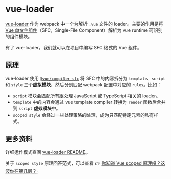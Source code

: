 # vue-loader

[vue-loader](https://github.com/vuejs/vue-loader) 作为 webpack 中一个为解析 `.vue` 文件的 loader。主要的作用是将 [Vue 单文件组件](https://vuejs.org/guide/scaling-up/sfc.html)（SFC，Single-File Component）解析为 vue runtime 可识别的组件模块。

有了 vue-loader，我们就可以在项目中编写 SFC 格式的 Vue 组件。

## 原理

vue-loader 使用 [`@vue/compiler-sfc`](https://www.npmjs.com/package/@vue/compiler-sfc) 将 SFC 中的内容拆分为 `template`、`script` 和 `style` 三个**虚拟模块**，然后分别匹配 webpack 配置中对应的 `rules`。比如：

- `script` 模块会匹配所有跟处理 JavaScript 或 TypeScript 相关的 loader。
- `template` 中的内容会通过 vue template compiler 转换为 `render` 函数后合并到 `script` **虚拟模块**中。
- `scoped style` 会经过一些处理策略的处理，成为只匹配特定元素的私有样式。

## 更多资料

详细运作模式查阅 [vue-loader README](https://github.com/vuejs/vue-loader#what-is-vue-loader)。

关于 `scoped style` 原理回答范式，可以查看 👉 [你知道 Vue scoped 原理吗？这波你在第几层？](https://juejin.cn/post/7098569051860893709#comment)。
